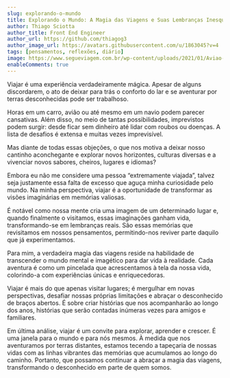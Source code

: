 ```yaml
---
slug: explorando-o-mundo
title: Explorando o Mundo: A Magia das Viagens e Suas Lembranças Inesquecíveis
author: Thiago Sciotta
author_title: Front End Engineer
author_url: https://github.com/thiagog3
author_image_url: https://avatars.githubusercontent.com/u/1863045?v=4
tags: [pensamentos, reflexões, diário]
image: https://www.segueviagem.com.br/wp-content/uploads/2021/01/Aviao-shutterstock_146314307.jpg
enableComments: true
---
```


Viajar é uma experiência verdadeiramente mágica. Apesar de alguns discordarem, o ato de deixar para trás o conforto do lar e se aventurar por terras desconhecidas pode ser trabalhoso. 

<!--truncate-->

Horas em um carro, avião ou até mesmo em um navio podem parecer cansativas. Além disso, no meio de tantas possibilidades, imprevistos podem surgir: desde ficar sem dinheiro até lidar com roubos ou doenças. A lista de desafios é extensa e muitas vezes imprevisível.

Mas diante de todas essas objeções, o que nos motiva a deixar nosso cantinho aconchegante e explorar novos horizontes, culturas diversas e a vivenciar novos sabores, cheiros, lugares e idiomas?

Embora eu não me considere uma pessoa “extremamente viajada”, talvez seja justamente essa falta de excesso que aguça minha curiosidade pelo mundo. Na minha perspectiva, viajar é a oportunidade de transformar as visões imaginárias em memórias valiosas.

É notável como nossa mente cria uma imagem de um determinado lugar e, quando finalmente o visitamos, essas imaginações ganham vida, transformando-se em lembranças reais. São essas memórias que revisitamos em nossos pensamentos, permitindo-nos reviver parte daquilo que já experimentamos.

Para mim, a verdadeira magia das viagens reside na habilidade de transcender o mundo mental e imagético para dar vida à realidade. Cada aventura é como um pincelada que acrescentamos à tela da nossa vida, colorindo-a com experiências únicas e enriquecedoras.

Viajar é mais do que apenas visitar lugares; é mergulhar em novas perspectivas, desafiar nossas próprias limitações e abraçar o desconhecido de braços abertos. É sobre criar histórias que nos acompanharão ao longo dos anos, histórias que serão contadas inúmeras vezes para amigos e familiares.

Em última análise, viajar é um convite para explorar, aprender e crescer. É uma janela para o mundo e para nós mesmos. À medida que nos aventuramos por terras distantes, estamos tecendo a tapeçaria de nossas vidas com as linhas vibrantes das memórias que acumulamos ao longo do caminho. Portanto, que possamos continuar a abraçar a magia das viagens, transformando o desconhecido em parte de quem somos.